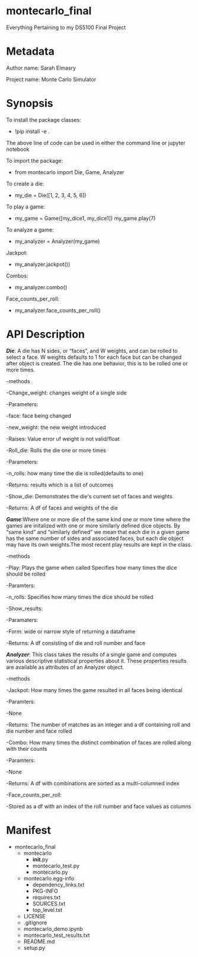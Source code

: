 # montecarlo_final
Everything Pertaining to my DS5100 Final Project

# Metadata
Author name: Sarah Elmasry

Project name: Monte Carlo Simulator

# Synopsis
To install the package classes: 

- !pip install -e .

The above line of code can be used in either the command line or jupyter notebook

To import the package: 

- from montecarlo import Die, Game, Analyzer

To create a die: 

- my_die = Die([1, 2, 3, 4, 5, 6])

To play a game:

- my_game = Game([my_dice1, my_dice1]) my_game.play(7)

To analyze a game: 

- my_analyzer = Analyzer(my_game)

Jackpot:

- my_analyzer.jackpot())

Combos:

- my_analyzer.combo()

Face_counts_per_roll: 

- my_analyzer.face_counts_per_roll()


# API Description

***Die***: A die has N sides, or “faces”, and W weights, and can be rolled to select a face. W weights defaults to 1  for each face but can be changed after object is created. The die has one behavior, this is to be rolled one or more times. 

-methods

-Change_weight: changes weight of a single side

-Parameters:

-face: face being changed

-new_weight: the new weight introduced

-Raises: Value error uf weight is not valid/float
        
-Roll_die: Rolls the die one or more times
    
-Parameters:
        
-n_rolls: how many time the die is rolled(defaults to one)
            
-Returns: results which is a list of outcomes
        
-Show_die: Demonstrates the die's current set of faces and weights 
    
-Returns: A df of faces and weights of the die
    

***Game***:Where one or more die of the same kind one or more time where the games are initalized with one or more similarly defined dice objects. By “same kind” and “similarly defined” we mean that each die in a given game has the same number of sides and associated faces, but each die object may have its own weights.The most recent play results are kept in the class. 

-methods

-Play: Plays the game when called Specifies how many times the dice should be rolled

-Paramters:

-n_rolls: Specifies how many times the dice should be rolled
            
-Show_results:

-Paramaters:
     
-Form: wide or narrow style of returning a dataframe

-Returns: A df consisting of die and roll number and face
    

***Analyzer***: This class takes the results of a single game and computes various descriptive statistical properties about it. These properties results are available as attributes of an Analyzer object.

-methods

-Jackpot: How many times the game resulted in all faces being identical
    
-Paramters:

-None

-Returns: The number of matches as an integer and a df containing roll and die number and face rolled

-Combo: How many times the distinct combination of faces are rolled along with their counts 

-Paramters:

-None

-Returns: A df with combinations are sorted as a multi-columned index

-Face_counts_per_roll:
 
-Stored as a df with an index of the roll number and face values as columns
    

# Manifest

* montecarlo_final
    * montecarlo
        * __init__.py
        * montecarlo_test.py
        * montecarlo.py
    * montecarlo.egg-info
        * dependency_links.txt
        * PKG-INFO
        * requires.txt
        * SOURCES.txt
        * top_level.txt
    * LICENSE
    * .gitignore
    * montecarlo_demo.ipynb
    * montecarlo_test_results.txt
    * README.md
    * setup.py